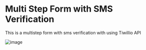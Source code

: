 # Multi Step Form with SMS Verification

This is a multistep form with sms verification with using Tiwillio API

![image](https://github.com/Beltorion-Studio/unique-multistep-form/assets/114475778/2b981b72-61a8-4675-a5f4-90c4e6bc8a82)

